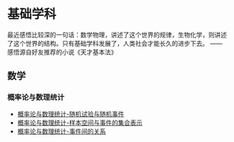 # 基础学科

最近感悟比较深的一句话：数学物理，讲述了这个世界的规律，生物化学，则讲述了这个世界的结构。只有基础学科发展了，人类社会才能长久的进步下去。  ——感悟源自好友推荐的小说《天才基本法》

## 数学
### 概率论与数理统计
* [概率论与数理统计-随机试验与随机事件](./2020-07/2020-07-23/概率论与数理统计-随机试验与随机事件.md)
* [概率论与数理统计-样本空间与事件的集合表示](./2020-07/2020-07-23/概率论与数理统计-样本空间与事件的集合表示.md)
* [概率论与数理统计-事件间的关系](./2020-07/2020-07-25/概率论与数理统计-事件间的关系.md)
